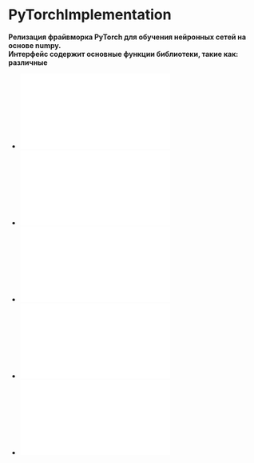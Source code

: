 # PyTorchImplementation
**Релизация фрайвморка PyTorch для обучения нейронных сетей на основе numpy.\
Интерфейс содержит основные функции библиотеки, такие как: различные**
* ![классы слоев нейрорнных сетей](modules/layers.py)
* ![критерии ошибок](modules/criterions.py)
* ![функции активаций](modules/activations.py)
* ![виды градиентных методов оптимизаций](modules/optimizers.py)
* ![также класс DataLoader, который позволяет объединять набор данных и выборку и предоставлять возможность итерации по заданному набору данных.](modules/dataloader.py)
